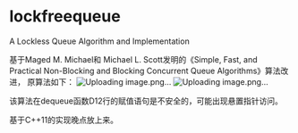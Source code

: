 # lockfreequeue
A Lockless Queue Algorithm and Implementation

基于Maged M. Michael和 Michael L. Scott发明的《Simple, Fast, and Practical Non-Blocking and Blocking Concurrent Queue Algorithms》算法改进，
原算法如下：
![Uploading image.png…]()
![Uploading image.png…]()

该算法在dequeue函数D12行的赋值语句是不安全的，可能出现悬置指针访问。

基于C++11的实现晚点放上来。
